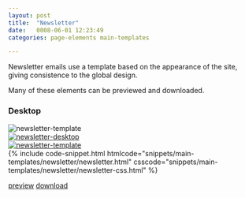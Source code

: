 ```yaml
---
layout: post
title:  "Newsletter"
date:   0008-06-01 12:23:49
categories: page-elements main-templates

---
```


Newsletter emails use a template based on the appearance of the site, giving consistence to the global design.

<div class="advice">
  <p class="advice_content">Many of these elements can be previewed and downloaded.</p>
</div>

### Desktop

<div class="gallery">
  <div class="image-container">
    <img src="/gfw-style-guides/images/posts/main-templates/newsletter/06-01-newsletter-template.png" alt="newsletter-template">
  </div>
  <div class="image-container">
    <a target="_blank" href="/gfw-style-guides/images/posts/main-templates/newsletter/06-02-newsletter-desktop-full.jpg">
      <img src="/gfw-style-guides/images/posts/main-templates/newsletter/06-02-newsletter-desktop.png" alt="newsletter-desktop">
    </a>
  </div>
  <div class="image-container">
    <a target="_blank" href="/gfw-style-guides/images/posts/main-templates/newsletter/06-03-notification-desktop-full.jpg">
      <img src="/gfw-style-guides/images/posts/main-templates/newsletter/06-03-notification-desktop.png" alt="newsletter-template">
    </a>
  </div>
</div>

<div id="code-snippet-box1" class="code-snippet-box">
  {% include code-snippet.html htmlcode="snippets/main-templates/newsletter/newsletter.html" csscode="snippets/main-templates/newsletter/newsletter-css.html" %}
</div>

<a class="btn btn--preview" target="_blank" href="{{site.url}}gfw-style-guides/downloads/main-templates/newsletter/index.html">preview</a>
<a class="btn btn--download" download="newsletter-template.zip" href="{{site.url}}gfw-style-guides/downloads/main-templates/newsletter/newsletter.zip">download</a>
